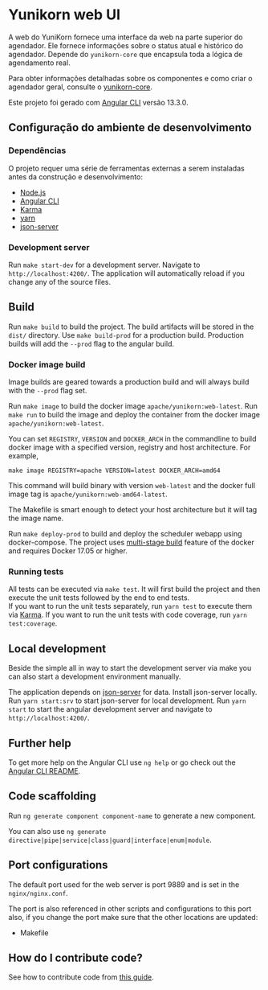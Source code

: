 <!--
 * Licensed to the Apache Software Foundation (ASF) under one
 * or more contributor license agreements.  See the NOTICE file
 * distributed with this work for additional information
 * regarding copyright ownership.  The ASF licenses this file
 * to you under the Apache License, Version 2.0 (the
 * "License"); you may not use this file except in compliance
 * with the License.  You may obtain a copy of the License at
 *
 *     http://www.apache.org/licenses/LICENSE-2.0
 *
 * Unless required by applicable law or agreed to in writing, software
 * distributed under the License is distributed on an "AS IS" BASIS,
 * WITHOUT WARRANTIES OR CONDITIONS OF ANY KIND, either express or implied.
 * See the License for the specific language governing permissions and
 * limitations under the License.
 -->

# Yunikorn web UI
A web do YuniKorn fornece uma interface da web na parte superior do agendador. Ele fornece informações sobre o status atual e histórico do agendador.
Depende do `yunikorn-core` que encapsula toda a lógica de agendamento real.

Para obter informações detalhadas sobre os componentes e como criar o agendador geral, consulte o [yunikorn-core](https://github.com/apache/yunikorn-core).

Este projeto foi gerado com [Angular CLI](https://github.com/angular/angular-cli) versão 13.3.0.

## Configuração do ambiente de desenvolvimento
### Dependências
O projeto requer uma série de ferramentas externas a serem instaladas antes da construção e desenvolvimento:
- [Node.js](https://nodejs.org/en/)
- [Angular CLI](https://github.com/angular/angular-cli)
- [Karma](https://karma-runner.github.io)
- [yarn](https://www.npmjs.com/package/yarn)
- [json-server](https://www.npmjs.com/package/json-server)

### Development server

Run `make start-dev` for a development server. Navigate to `http://localhost:4200/`. The application will automatically reload if you change any of the source files.

## Build

Run `make build` to build the project. The build artifacts will be stored in the `dist/` directory. Use `make build-prod` for a production build.
Production builds will add the `--prod` flag to the angular build.

### Docker image build
Image builds are geared towards a production build and will always build with the `--prod` flag set.

Run `make image` to build the docker image `apache/yunikorn:web-latest`. 
Run `make run` to build the image and deploy the container from the docker image `apache/yunikorn:web-latest`.

You can set `REGISTRY`, `VERSION` and `DOCKER_ARCH` in the commandline to build docker image with a specified version, registry and host architecture. For example,
```
make image REGISTRY=apache VERSION=latest DOCKER_ARCH=amd64
```
This command will build binary with version `web-latest` and the docker full image tag is `apache/yunikorn:web-amd64-latest`.

The Makefile is smart enough to detect your host architecture but it will tag the image name.

Run `make deploy-prod` to build and deploy the scheduler webapp using docker-compose.
The project uses [multi-stage build](https://docs.docker.com/develop/develop-images/multistage-build/) feature of the docker and requires Docker 17.05 or higher.

### Running tests

All tests can be executed via `make test`. It will first build the project and then execute the unit tests followed by the end to end tests.  
If you want to run the unit tests separately, run `yarn test` to execute them via [Karma](https://karma-runner.github.io). If you want to run the unit tests with code coverage, run `yarn test:coverage`.

## Local development
Beside the simple all in way to start the development server via make you can also start a development environment manually. 

The application depends on [json-server](https://www.npmjs.com/package/json-server) for data. Install json-server locally. Run `yarn start:srv` to start json-server for local development.
Run `yarn start` to start the angular development server and navigate to `http://localhost:4200/`.

## Further help
To get more help on the Angular CLI use `ng help` or go check out the [Angular CLI README](https://github.com/angular/angular-cli/blob/master/README.md).

## Code scaffolding
Run `ng generate component component-name` to generate a new component.

You can also use `ng generate directive|pipe|service|class|guard|interface|enum|module`.

## Port configurations
The default port used for the web server is port 9889 and is set in the `nginx/nginx.conf`. 

The port is also referenced in other scripts and configurations to this port also, if you change the port make sure that the other locations are updated:
- Makefile

## How do I contribute code?
See how to contribute code from [this guide](https://yunikorn.apache.org/community/how_to_contribute).
